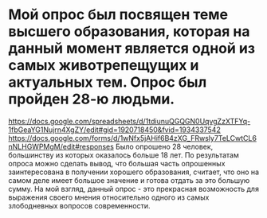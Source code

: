 # Мой опрос был посвящен теме высшего образования, которая на данный момент является одной из самых животрепещущих и актуальных тем. Опрос был пройден 28-ю людьми.
https://docs.google.com/spreadsheets/d/1tdiunuQGQGN0UqvgZzXTFYq-1fbGeaYG1Nujrn4XgZY/edit#gid=1920718450&fvid=1934337542
https://docs.google.com/forms/d/1wNfx5jAHif6B4zXG_FRwsly7TeLCwtCL6nNLHGWPMgM/edit#responses
Было опрошено 28 человек, большинству из которых оказалось больше 18 лет. По результатам опроса можно сделать вывод, что большая часть опрошенных заинтересована в получении хорошего образования, считает, что оно на самом деле имеет большое значение и готова отдать за это большую сумму. На мой взгляд, данный опрос - это прекрасная возможность для выражения своего мнения относительно одного из самых злободневных вопросов современности. 

